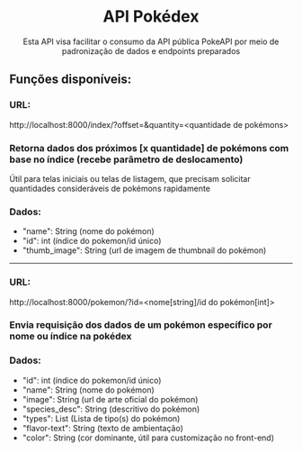 <div align=center>
  
  # API Pokédex

Esta API visa facilitar o consumo da API pública PokeAPI por meio de padronização de dados e endpoints preparados
</div>

## Funções disponíveis: 
  ### URL:
  http://localhost:8000/index/?offset=<deslocamento>&quantity=<quantidade de pokémons>
  
  ### Retorna dados dos próximos [x quantidade] de pokémons com base no índice (recebe parâmetro de deslocamento)
  Útil para telas iniciais ou telas de listagem, que precisam solicitar quantidades consideráveis de pokémons rapidamente

  ### Dados:
  - "name": String (nome do pokémon)
  - "id": int (índice do pokemon/id único)
  - "thumb_image": String (url de imagem de thumbnail do pokémon)
  

<hr>

  ### URL:
  http://localhost:8000/pokemon/?id=<nome[string]/id do pokémon[int]>
  
  ### Envia requisição dos dados de um pokémon específico por nome ou índice na pokédex
  ### Dados:
  - "id": int (índice do pokemon/id único)
  - "name": String (nome do pokémon)
  - "image": String (url de arte oficial do pokémon)
  - "species_desc": String (descritivo do pokémon)
  - "types": List<String> (Lista de tipo(s) do pokémon)
  - "flavor-text": String (texto de ambientação)
  - "color": String (cor dominante, útil para customização no front-end)
